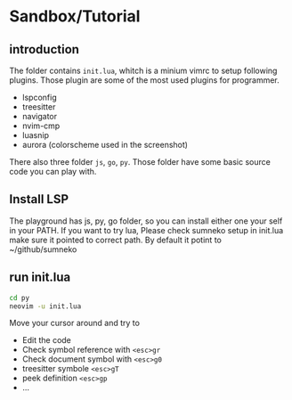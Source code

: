 # Sandbox/Tutorial

## introduction

The folder contains `init.lua`, whitch is a minium vimrc to setup following plugins. Those plugin are some of the
most used plugins for programmer.

- lspconfig
- treesitter
- navigator
- nvim-cmp
- luasnip
- aurora (colorscheme used in the screenshot)

There also three folder `js`, `go`, `py`. Those folder have some basic source code you can play with.

## Install LSP

The playground has js, py, go folder, so you can install either one your self in your PATH.
If you want to try lua, Please check sumneko setup in init.lua make sure it pointed to correct path. By default it
potint to ~/github/sumneko

## run init.lua

```bash
cd py
neovim -u init.lua
```

Move your cursor around and try to

- Edit the code
- Check symbol reference with `<esc>gr`
- Check document symbol with `<esc>g0`
- treesitter symbole `<esc>gT`
- peek definition `<esc>gp`
- ...
